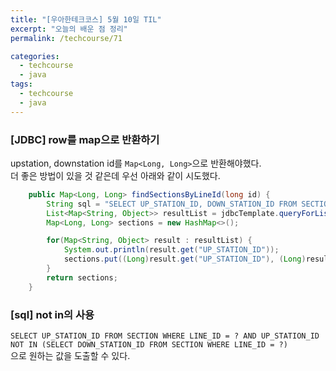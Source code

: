 ```yaml
---
title: "[우아한테크코스] 5월 10일 TIL"
excerpt: "오늘의 배운 점 정리"
permalink: /techcourse/71

categories:
  - techcourse
  - java
tags:
  - techcourse  
  - java
---  
```

### [JDBC] row를 map으로 반환하기  
upstation, downstation id를 `Map<Long, Long>`으로 반환해야했다.  
더 좋은 방법이 있을 것 같은데 우선 아래와 같이 시도했다.  
```java
    public Map<Long, Long> findSectionsByLineId(long id) {
        String sql = "SELECT UP_STATION_ID, DOWN_STATION_ID FROM SECTION WHERE LINE_ID = ?";
        List<Map<String, Object>> resultList = jdbcTemplate.queryForList(sql, id);
        Map<Long, Long> sections = new HashMap<>();

        for(Map<String, Object> result : resultList) {
            System.out.println(result.get("UP_STATION_ID"));
            sections.put((Long)result.get("UP_STATION_ID"), (Long)result.get("DOWN_STATION_ID"));
        }
        return sections;
    }
```  

### [sql] not in의 사용  
`SELECT UP_STATION_ID FROM SECTION WHERE LINE_ID = ? AND UP_STATION_ID NOT IN (SELECT DOWN_STATION_ID FROM SECTION WHERE LINE_ID = ?)`  
으로 원하는 값을 도출할 수 있다.  
